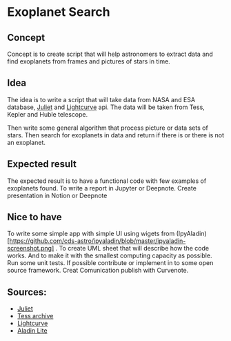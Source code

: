 # Exoplanet Search
## Concept
Concept is to create script that will help astronomers to 
extract data and find exoplanets from frames and pictures
of stars in time.

## Idea
The idea is to write a script that will take data from NASA and ESA
database, [Juliet](https://juliet.readthedocs.io/en/latest/index.html) 
and [Lightcurve](https://docs.lightkurve.org/index.html) api.
The data will be taken from Tess, Kepler and Huble telescope.

Then write some general algorithm that process picture or 
data sets of stars. Then search for exoplanets in data and return 
if there is or there is not an exoplanet.  

## Expected result
The expected result is to have a functional code with few 
examples of exoplanets found. To write a report in Jupyter
or Deepnote. Create presentation in Notion or Deepnote

## Nice to have
To write some simple app with simple UI using wigets from (IpyAladin)[https://github.com/cds-astro/ipyaladin/blob/master/ipyaladin-screenshot.png] . To create UML sheet
that will describe how the code works. And to make it with 
the smallest computing capacity as possible. Run some unit tests. 
If possible contribute or implement in to some open source framework.
Creat Comunication publish with Curvenote.

Sources:
-----------------------------
 - [Juliet](https://juliet.readthedocs.io/en/latest/)
 - [Tess archive](https://archive.stsci.edu/hlsps/tess-data-alerts/)
 - [Lightcurve](https://docs.lightkurve.org/) 
 - [Aladin Lite](https://aladin.u-strasbg.fr/AladinLite/)

